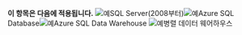 <Token>**이 항목은 다음에 적용됩니다.** ![예](media/yes.png)SQL Server(2008부터)![예](media/yes.png)Azure SQL Database![예](media/yes.png)Azure SQL Data Warehouse ![예](media/yes.png)병렬 데이터 웨어하우스 </Token> 
